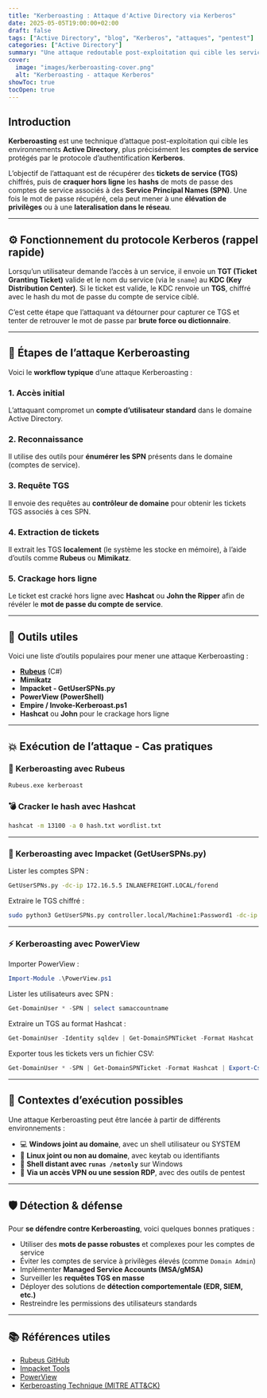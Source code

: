 ```yaml
---
title: "Kerberoasting : Attaque d'Active Directory via Kerberos"
date: 2025-05-05T19:00:00+02:00
draft: false
tags: ["Active Directory", "blog", "Kerberos", "attaques", "pentest"]
categories: ["Active Directory"]
summary: "Une attaque redoutable post-exploitation qui cible les services Kerberos dans les environnements Active Directory. Décryptons ensemble la méthode, les outils et les moyens de défense."
cover:
  image: "images/kerberoasting-cover.png"
  alt: "Kerberoasting - attaque Kerberos"
showToc: true
tocOpen: true
---
```


## Introduction

**Kerberoasting** est une technique d’attaque post-exploitation qui cible les environnements **Active Directory**, plus précisément les **comptes de service** protégés par le protocole d’authentification **Kerberos**.

L’objectif de l’attaquant est de récupérer des **tickets de service (TGS)** chiffrés, puis de **craquer hors ligne** les **hashs** de mots de passe des comptes de service associés à des **Service Principal Names (SPN)**. Une fois le mot de passe récupéré, cela peut mener à une **élévation de privilèges** ou à une **lateralisation dans le réseau**.

---

## ⚙️ Fonctionnement du protocole Kerberos (rappel rapide)

Lorsqu’un utilisateur demande l’accès à un service, il envoie un **TGT (Ticket Granting Ticket)** valide et le nom du service (via le `sname`) au **KDC (Key Distribution Center)**. Si le ticket est valide, le KDC renvoie un **TGS**, chiffré avec le hash du mot de passe du compte de service ciblé.

C’est cette étape que l’attaquant va détourner pour capturer ce TGS et tenter de retrouver le mot de passe par **brute force ou dictionnaire**.

---

## 🧠 Étapes de l’attaque Kerberoasting

Voici le **workflow typique** d’une attaque Kerberoasting :

### 1. Accès initial
L’attaquant compromet un **compte d’utilisateur standard** dans le domaine Active Directory.

### 2. Reconnaissance
Il utilise des outils pour **énumérer les SPN** présents dans le domaine (comptes de service).

### 3. Requête TGS
Il envoie des requêtes au **contrôleur de domaine** pour obtenir les tickets TGS associés à ces SPN.

### 4. Extraction de tickets
Il extrait les TGS **localement** (le système les stocke en mémoire), à l’aide d’outils comme **Rubeus** ou **Mimikatz**.

### 5. Crackage hors ligne
Le ticket est cracké hors ligne avec **Hashcat** ou **John the Ripper** afin de révéler le **mot de passe du compte de service**.

---

## 🔧 Outils utiles

Voici une liste d’outils populaires pour mener une attaque Kerberoasting :

- **[Rubeus](https://github.com/GhostPack/Rubeus)** (C#)
- **Mimikatz**
- **Impacket - GetUserSPNs.py**
- **PowerView (PowerShell)**
- **Empire / Invoke-Kerberoast.ps1**
- **Hashcat** ou **John** pour le crackage hors ligne

---

## 💥 Exécution de l’attaque - Cas pratiques

### 🎯 Kerberoasting avec Rubeus

```bash
Rubeus.exe kerberoast
```

### 💣 Cracker le hash avec Hashcat

```bash
hashcat -m 13100 -a 0 hash.txt wordlist.txt
```

---

### 🐍 Kerberoasting avec Impacket (GetUserSPNs.py)

Lister les comptes SPN :

```bash
GetUserSPNs.py -dc-ip 172.16.5.5 INLANEFREIGHT.LOCAL/forend
```

Extraire le TGS chiffré :

```bash
sudo python3 GetUserSPNs.py controller.local/Machine1:Password1 -dc-ip 10.10.3.141 -request
```

---

### ⚡ Kerberoasting avec PowerView

Importer PowerView :

```powershell
Import-Module .\PowerView.ps1
```

Lister les utilisateurs avec SPN :

```powershell
Get-DomainUser * -SPN | select samaccountname
```

Extraire un TGS au format Hashcat :

```powershell
Get-DomainUser -Identity sqldev | Get-DomainSPNTicket -Format Hashcat
```

Exporter tous les tickets  vers un fichier CSV:

```powershell
Get-DomainUser * -SPN | Get-DomainSPNTicket -Format Hashcat | Export-Csv .\tickets.csv -NoTypeInformation
```

---

## 🧭 Contextes d’exécution possibles

Une attaque Kerberoasting peut être lancée à partir de différents environnements :

- 💻 **Windows joint au domaine**, avec un shell utilisateur ou SYSTEM
- 🐧 **Linux joint ou non au domaine**, avec keytab ou identifiants
- 🔐 **Shell distant avec `runas /netonly`** sur Windows
- 🧪 **Via un accès VPN ou une session RDP**, avec des outils de pentest

---

## 🛡️ Détection & défense

Pour **se défendre contre Kerberoasting**, voici quelques bonnes pratiques :

- Utiliser des **mots de passe robustes** et complexes pour les comptes de service
- Éviter les comptes de service à privilèges élevés (comme `Domain Admin`)
- Implémenter **Managed Service Accounts (MSA/gMSA)**
- Surveiller les **requêtes TGS en masse**
- Déployer des solutions de **détection comportementale (EDR, SIEM, etc.)**
- Restreindre les permissions des utilisateurs standards

---

## 📚 Références utiles

- [Rubeus GitHub](https://github.com/GhostPack/Rubeus)
- [Impacket Tools](https://github.com/SecureAuthCorp/impacket)
- [PowerView](https://github.com/PowerShellMafia/PowerSploit/tree/master/Recon)
- [Kerberoasting Technique (MITRE ATT&CK)](https://attack.mitre.org/techniques/T1558/003/)


